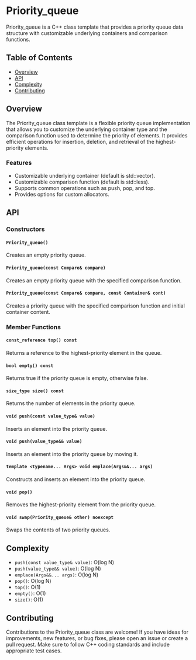 # Priority_queue

Priority_queue is a C++ class template that provides a priority queue data structure with customizable underlying containers and comparison functions.

## Table of Contents
- [Overview](#overview)
- [API](#api)
- [Complexity](#complexity)
- [Contributing](#contributing)

## Overview

The Priority_queue class template is a flexible priority queue implementation that allows you to customize the underlying container type and the comparison function used to determine the priority of elements. It provides efficient operations for insertion, deletion, and retrieval of the highest-priority elements.

### Features
- Customizable underlying container (default is std::vector).
- Customizable comparison function (default is std::less).
- Supports common operations such as push, pop, and top.
- Provides options for custom allocators.

## API

### Constructors

#### `Priority_queue()`
Creates an empty priority queue.

#### `Priority_queue(const Compare& compare)`
Creates an empty priority queue with the specified comparison function.

#### `Priority_queue(const Compare& compare, const Container& cont)`
Creates a priority queue with the specified comparison function and initial container content.

### Member Functions

#### `const_reference top() const`
Returns a reference to the highest-priority element in the queue.

#### `bool empty() const`
Returns true if the priority queue is empty, otherwise false.

#### `size_type size() const`
Returns the number of elements in the priority queue.

#### `void push(const value_type& value)`
Inserts an element into the priority queue.

#### `void push(value_type&& value)`
Inserts an element into the priority queue by moving it.

#### `template <typename... Args> void emplace(Args&&... args)`
Constructs and inserts an element into the priority queue.

#### `void pop()`
Removes the highest-priority element from the priority queue.

#### `void swap(Priority_queue& other) noexcept`
Swaps the contents of two priority queues.

## Complexity

- `push(const value_type& value)`: O(log N)
- `push(value_type&& value)`: O(log N)
- `emplace(Args&&... args)`: O(log N)
- `pop()`: O(log N)
- `top()`: O(1)
- `empty()`: O(1)
- `size()`: O(1)

## Contributing

Contributions to the Priority_queue class are welcome! If you have ideas for improvements, new features, or bug fixes, please open an issue or create a pull request. Make sure to follow C++ coding standards and include appropriate test cases.
